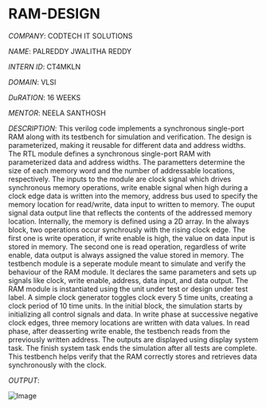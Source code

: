 # RAM-DESIGN

*COMPANY*: CODTECH IT SOLUTIONS

*NAME*: PALREDDY JWALITHA REDDY

*INTERN ID*: CT4MKLN

*DOMAIN*: VLSI

*DuRATION*: 16 WEEKS

*MENTOR*: NEELA SANTHOSH

*DESCRIPTION*: This verilog code implements a synchronous single-port RAM along with its testbench for simulation and verification. The design is parameterized, making it reusable for different data and address widths. 
The RTL module defines a synchronous single-port RAM with parameterized data and address widths. The parametters determine the size of each memory word and the number of addressable locations, respectively. The inputs to the module are clock signal which drives synchronous memory operations, write enable signal when high during a clock edge data is written into the memory, address bus used to specify the memory location for read/write, data input to written to memory. The ouput signal data output line that reflects the contents of the addressed memory location. Internally, the memory is defined using a 2D array. In the always block, two operations occur synchrously with the rising clock edge. The first one is write operation, if write enable is high, the value on data input is stored in memory. The second one is read operation, regardless of write enable, data output is always assigned the value stored in memory. 
The testbench module is a seperate module meant to simulate and verify the behaviour of the RAM module. It declares the same parameters and sets up signals like clock, write enable, address, data input, and data output. The RAM module is instantiated using the unit under test or design under test label. A simple clock generator toggles clock every 5 time units, creating a clock period of 10 time units. In the initial block, the simulation starts by initializing all control signals and data. In write phase at successive negative clock edges, three memory locations are written with data values. In read phase, after deasserting write enable, the testbench reads from the prreviously written address. The outputs are displayed using display system task. The finish system task ends the simulation after all tests are complete. This testbench helps verify that the RAM correctly stores and retrieves data synchronously with the clock.  

*OUTPUT*:

![Image](https://github.com/user-attachments/assets/32d2749d-e8c7-4626-be50-c68ceccc0e11)
